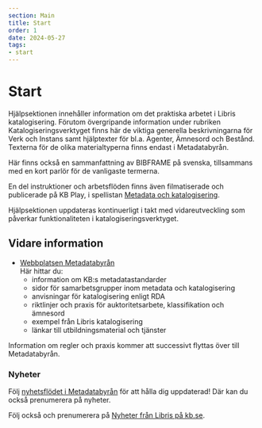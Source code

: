 ```yaml
---
section: Main
title: Start
order: 1
date: 2024-05-27
tags:
- start
---
```


# Start

Hjälpsektionen innehåller information om det praktiska arbetet i Libris katalogisering. Förutom övergripande information under rubriken 
Katalogiseringsverktyget finns här de viktiga generella beskrivningarna för Verk och Instans samt hjälptexter för bl.a. Agenter, Ämnesord och Bestånd. Texterna för de olika materialtyperna finns endast i Metadatabyrån.

Här finns också en sammanfattning av BIBFRAME på svenska, tillsammans med en kort parlör för de vanligaste termerna. 

En del instruktioner och arbetsflöden finns även filmatiserade och publicerade på KB Play, i 
spellistan [Metadata och katalogisering](https://kbplay.mediaflowportal.com/folder/92013/). 

Hjälpsektionen uppdateras kontinuerligt i takt med vidareutveckling som påverkar funktionaliteten i katalogiseringsverktyget. 

## Vidare information
* [Webbplatsen Metadatabyrån](https://metadatabyran.kb.se/)  
Här hittar du:   
    * information om KB:s metadatastandarder
    * sidor för samarbetsgrupper inom metadata och katalogisering
    * anvisningar för katalogisering enligt RDA
    * riktlinjer och praxis för auktoritetsarbete, klassifikation och ämnesord
    * exempel från Libris katalogisering
    * länkar till utbildningsmaterial och tjänster
 
Information om regler och praxis kommer att successivt flyttas över till Metadatabyrån.  
### Nyheter

Följ [nyhetsflödet i Metadatabyrån](https://metadatabyran.kb.se/ovrigt/nyhetslistning) för att hålla dig uppdaterad! Där kan du också prenumerera på nyheter.
  
Följ också och prenumerera på [Nyheter från Libris på kb.se](https://www.kb.se/samverkan-och-utveckling/libris.html).

